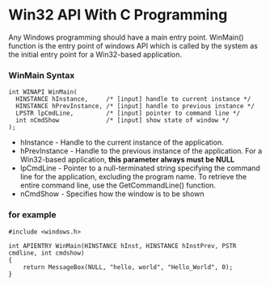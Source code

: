 # Win32 API With C Programming
Any Windows programming should have  a main entry point. WinMain() function is the entry point of windows API which is called by the system as the initial entry point for a Win32-based application.

### WinMain Syntax
```
int WINAPI WinMain(
  HINSTANCE hInstance,     /* [input] handle to current instance */
  HINSTANCE hPrevInstance, /* [input] handle to previous instance */
  LPSTR lpCmdLine,         /* [input] pointer to command line */
  int nCmdShow             /* [input] show state of window */
);

```
* hInstance - Handle to the current instance of the application.
* hPrevInstance - Handle to the previous instance of the application. For a Win32-based application, **this parameter always must be NULL**
* lpCmdLine - Pointer to a null-terminated string specifying the command line for the application, excluding the program name. To retrieve the entire command line, use the GetCommandLine() function.
* nCmdShow - Specifies how the window is to be shown
### for example
```
#include <windows.h>

int APIENTRY WinMain(HINSTANCE hInst, HINSTANCE hInstPrev, PSTR cmdline, int cmdshow)
{
    return MessageBox(NULL, "hello, world", "Hello_World", 0);
}
 
```
